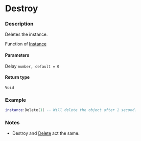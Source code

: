 # Destroy

### Description

Deletes the instance.

Function of [Instance](/classes/Instance/)

#### Parameters

Delay `number, default = 0`

#### Return type

`Void`

### Example

```lua
instance:Delete(1) -- Will delete the object after 1 second.
```

### Notes

- Destroy and [Delete](../Delete) act the same.
